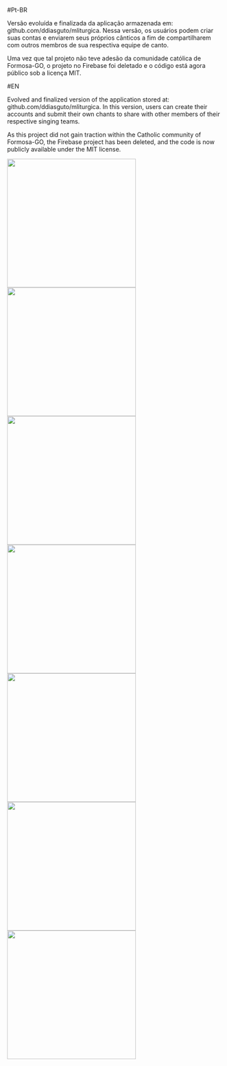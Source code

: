 #Pt-BR

Versão evoluída e finalizada da aplicação armazenada em: github.com/ddiasguto/mliturgica. 
Nessa versão, os usuários podem criar suas contas e enviarem seus próprios cânticos a fim de compartilharem com outros membros de sua respectiva equipe de canto. 

Uma vez que tal projeto não teve adesão da comunidade católica de Formosa-GO, o projeto no 
Firebase foi deletado e o código está agora público sob a licença MIT.

#EN

Evolved and finalized version of the application stored at: github.com/ddiasguto/mliturgica.
In this version, users can create their accounts and submit their own chants to share with other members of their respective singing teams.

As this project did not gain traction within the Catholic community of Formosa-GO, the Firebase project has been deleted, and the code is now publicly available under the MIT license.

<img src="screenshots/screenshot1.jpg" width="300">
<img src="screenshots/screenshot2.jpg" width="300">
<img src="screenshots/screenshot3.jpg" width="300">
<img src="screenshots/screenshot4.jpg" width="300">
<img src="screenshots/screenshot5.jpg" width="300">
<img src="screenshots/screenshot6.jpg" width="300">
<img src="screenshots/screenshot7.jpg" width="300">